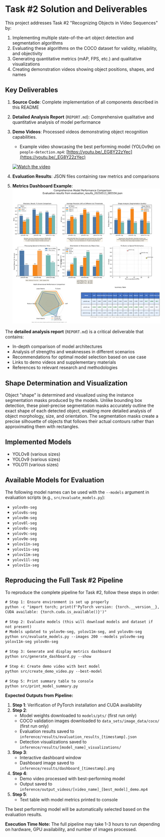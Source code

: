 # Task #2 Solution and Deliverables
This project addresses Task #2 "Recognizing Objects in Video Sequences" by:

1. Implementing multiple state-of-the-art object detection and segmentation algorithms
2. Evaluating these algorithms on the COCO dataset for validity, reliability, and objectivity
3. Generating quantitative metrics (mAP, FPS, etc.) and qualitative visualizations
4. Creating demonstration videos showing object positions, shapes, and names

## Key Deliverables
1. **Source Code**: Complete implementation of all components described in this README
2. **Detailed Analysis Report** (`REPORT.md`): Comprehensive qualitative and quantitative analysis of model performance
3. **Demo Videos**: Processed videos demonstrating object recognition capabilities.
    - Example video showcasing the best performing model (YOLOv9e) on `people-detection.mp4`: [https://youtu.be/_EG8Y22zYec](https://youtu.be/_EG8Y22zYec)

    [![Watch the video](https://img.youtube.com/vi/_EG8Y22zYec/0.jpg)](https://www.youtube.com/watch?v=_EG8Y22zYec)

4. **Evaluation Results**: JSON files containing raw metrics and comparisons
5. **Metrics Dashboard Example**:
    ![Metrics Dashboard Example](metrics_dashboard_example.png)

The **detailed analysis report** (`REPORT.md`) is a critical deliverable that contains:
- In-depth comparison of model architectures
- Analysis of strengths and weaknesses in different scenarios
- Recommendations for optimal model selection based on use case
- Links to demo videos and supplementary materials
- References to relevant research and methodologies

## Shape Determination and Visualization
Object "shape" is determined and visualized using the instance segmentation masks produced by the models. Unlike bounding box detection, these pixel-precise segmentation masks accurately outline the exact shape of each detected object, enabling more detailed analysis of object morphology, size, and orientation. The segmentation masks create a precise silhouette of objects that follows their actual contours rather than approximating them with rectangles.

## Implemented Models
- YOLOv8 (various sizes)
- YOLOv9 (various sizes)
- YOLO11 (various sizes)

## Available Models for Evaluation

The following model names can be used with the `--models` argument in evaluation scripts (e.g., `src/evaluate_models.py`):

- `yolov8n-seg`
- `yolov8s-seg`
- `yolov8m-seg`
- `yolov8l-seg`
- `yolov8x-seg`
- `yolov9c-seg`
- `yolov9e-seg`
- `yolov11n-seg`
- `yolov11s-seg`
- `yolov11m-seg`
- `yolov11l-seg`
- `yolov11x-seg`

## Reproducing the Full Task #2 Pipeline
To reproduce the complete pipeline for Task #2, follow these steps in order:

```
# Step 1: Ensure environment is set up properly
python -c "import torch; print(f'PyTorch version: {torch.__version__}, CUDA available: {torch.cuda.is_available()}')"

# Step 2: Evaluate models (this will download models and dataset if not present)
# Models updated to yolov9e-seg, yolov11m-seg, and yolov8n-seg
python src/evaluate_models.py --images 200 --models yolov9e-seg yolov11m-seg yolov8n-seg

# Step 3: Generate and display metrics dashboard
python src/generate_dashboard.py --show

# Step 4: Create demo video with best model
python src/create_demo_video.py --best-model

# Step 5: Print summary table to console
python src/print_model_summary.py
```

**Expected Outputs from Pipeline:**
1. **Step 1**: Verification of PyTorch installation and CUDA availability
2. **Step 2**: 
   - Model weights downloaded to `models/pts/` (first run only)
   - COCO validation images downloaded to `data_sets/image_data/coco/` (first run only)
   - Evaluation results saved to `inference/results/evaluation_results_[timestamp].json`
   - Detection visualizations saved to `inference/results/[model_name]_visualizations/`
3. **Step 3**:
   - Interactive dashboard window
   - Dashboard image saved to `inference/results/dashboard_[timestamp].png`
4. **Step 4**:
   - Demo video processed with best-performing model
   - Output saved to `inference/output_videos/[video_name]_[best_model]_demo.mp4`
5. **Step 5**:
   - Text table with model metrics printed to console

The best performing model will be automatically selected based on the evaluation results.

**Execution Time Note:** The full pipeline may take 1-3 hours to run depending on hardware, GPU availability, and number of images processed.
